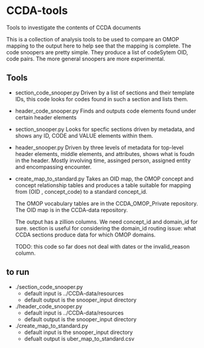 # CCDA-tools
Tools to investigate the contents of CCDA documents

This is a collection of analysis tools to be used to compare an OMOP
mapping to the output here to help see that the mapping is complete.
The code snoopers are pretty simple. They produce a list of codeSytem OID, code pairs.
The more general snoopers are more experimental.

## Tools
- section_code_snooper.py
    Driven by a list of sections and their template IDs,
       this code looks for codes found in such a section and lists them.

- header_code_snooper.py
    Finds and outputs code elements found under certain header elements


- section_snooper.py
    Looks for specfic sections driven by metadata,
        and shows any ID, CODE and VALUE elements within them.


- header_snooper.py
    Driven by three levels of metadata for top-level header elements,
    middle elements, and attributes, shows what is foudn in the header. Mostly
    involving time, assinged person, assigned entity and encompassing encounter.


- create_map_to_standard.py
    Takes an OID map, the OMOP concept and concept relationship tables and 
    produces a table suitable for mapping from (OID , concept_code) to a 
    standard concept_id.

    The OMOP vocabulary tables  are in the CCDA_OMOP_Private repository.
    The OID map is in the CCDA-data repository.

    The  output has a zillion columns. We need concept_id and domain_id for sure.
    section is useful for considering the domain_id routing issue: what  CCDA sections
    produce data for which OMOP domains.

    TODO: this code so far does not deal with dates or the  invalid_reason column.

## to run
- ./section_code_snooper.py
  - default input  is ../CCDA-data/resources
  - default output is the snooper_input directory
- ./header_code_snooper.py
  - default input  is ../CCDA-data/resources
  - default output is the snooper_input directory
- ./create_map_to_standard.py
  - default input is the snooper_input directory
  - defualt output is uber_map_to_standard.csv

